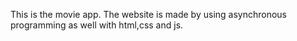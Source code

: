 This is the movie app.
The website is made by using asynchronous programming as well with html,css and js.
